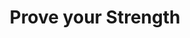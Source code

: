 ---
category: news

title: Prove your Strength
description: >
  Mephala's Coven will be hosting another battlegrounds tournament! Are you interested in joining? Be sure to sign with with Kane to have a chance on winning more crowns than you know what to do with!

cover:
  url: MephalasCovenPVPTournament.jpg
  alt: Mephala's Coven PVP Tournament Image
  title: Mephala's Coven PVP Tournament Image
---